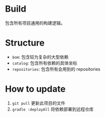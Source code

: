 # Build

包含所有项目通用的构建逻辑。

# Structure

- `bom`: 包含较为复杂的大型依赖
- `catalog`: 包含所有依赖的具体坐标
- `repositories`: 包含所有会用到的 repositories

# How to update

1. `git pull` 更新此项目的文件
2. `gradle :deployAll` 将依赖部署到远程仓库
